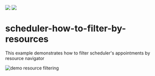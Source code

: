 <!-- default badges list -->
[![](https://img.shields.io/badge/Open_in_DevExpress_Support_Center-FF7200?style=flat-square&logo=DevExpress&logoColor=white)](https://supportcenter.devexpress.com/ticket/details/T1116382)
[![](https://img.shields.io/badge/📖_How_to_use_DevExpress_Examples-e9f6fc?style=flat-square)](https://docs.devexpress.com/GeneralInformation/403183)
<!-- default badges end -->

# scheduler-how-to-filter-by-resources
This example demonstrates how to filter scheduler's appointments by resource navigator

![demo resource filtering](https://user-images.githubusercontent.com/54763823/191814502-e06fd07e-d041-486f-adff-c6c5e9cbba6f.gif)

